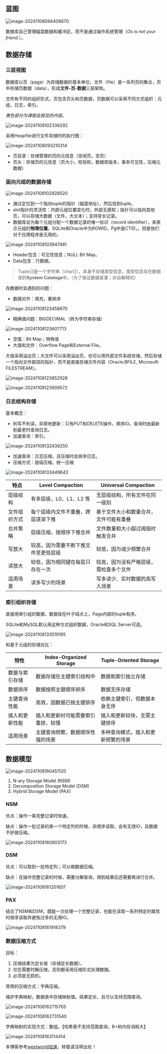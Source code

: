 
## 蓝图


![image-20241108094408670](https://my-pic.miaops.sbs/2024/11/image-20241108094408670.png)


数据库自己管理磁盘数据和缓冲区，而不是通过操作系统管理（*Os is not your friend.*）。


## 数据存储


### 三层视图


数据库以页（page）为存储数据的基本单位，文件（file）是一系列页的集合，页中存储页数据（data），形成**文件\-页\-数据**三层架构。


文件有不同的组织形式，页包含页头和页数据，页数据可以采用不同方式组织：元组，日志，索引。


*黄色部分为课程会提及的内容。*


![image-20241108102336292](https://my-pic.miaops.sbs/2024/11/image-20241108102336292.png)


采用Heapfile进行文件存储时的执行图：


![image-20241108093210314](https://my-pic.miaops.sbs/2024/11/image-20241108093210314.png)


* 页目录：存储管理的页的元信息（空闲页，空页）
* 页头：存储页的元信息（页大小，校验和，数据库版本，事务可见性，压缩元数据）


### 面向元组的数据存储


![image-20241108102828520](https://my-pic.miaops.sbs/2024/11/image-20241108102828520.png)


* 通过定位到一个指向tuple的指针（磁盘地址），然后找到tuple。
* slot指针的灵活性：内部元组位置变化时，外部无感知；指针可以指向其他页，可以存储大数据（文件，大文本）；支持变长记录。
* 数据库会为每个元组分配一个数据记录的唯一标识（record identifier），来表示元组的**物理位置**。SQLite和Oracle中为ROWID，Pg中是CTID，。但是他们对于应用程序是无用的。


![image-20241108103947481](https://my-pic.miaops.sbs/2024/11/image-20241108103947481.png)


* Header包含：可见性信息；NULL Bit Map。
* Data包含：行数据。



> Tuple只是一个字符串（char\[]），本身不存储类型信息，类型信息存在数据库的**System Catalogs**中。（为了保证数据紧凑；非自解释的）


存数据时会遇到的问题：


* 数据对齐：填充，重排序


![image-20241108123458670](https://my-pic.miaops.sbs/2024/11/image-20241108123458670.png)


* 精确值问题：BIGDECIMAL（转为字符串存储）


![image-20241108123607713](https://my-pic.miaops.sbs/2024/11/image-20241108123607713.png)


* 空值：Bit Map；特殊值
* 大值和文件：Overflow Page和External File。


大值采用溢出页；大文件可以采用溢出页，也可以用外部文件系统存储，然后存储一个指向文件路径的指针，而不是直接存储文件内容（Oracle:BFILE, Microsoft: FILESTREAM）。


![image-20241108123852928](https://my-pic.miaops.sbs/2024/11/image-20241108123852928.png)


![image-20241108123909572](https://my-pic.miaops.sbs/2024/11/image-20241108123909572.png)


### 日志结构存储


基本概念：


* 利写不利读，非原地更新：只有PUT和DELETE操作，顺序IO。查询时由最新到最老时查询日志。
* 加速查询：索引。


![image-20241108132439250](https://my-pic.miaops.sbs/2024/11/image-20241108132439250.png)


* 加速查询：日志压缩，且压缩时会排序日志。
* 压缩方式：层级压缩，统一压缩


![image-20241108133449643](https://my-pic.miaops.sbs/2024/11/image-20241108133449643.png)




| 特点 | Level Compaction | Universal Compaction |
| --- | --- | --- |
| 层级结构 | 有多层级，L0、L1、L2 等 | 无层级结构，所有文件在同一级别 |
| 文件组织方式 | 每个层级内文件不重叠，跨层逐渐下推 | 基于文件大小和数量合并，文件可能有重叠 |
| 合并策略 | 层级压缩，按顺序下推合并 | 文件数量和大小超过阈值时触发合并 |
| 写放大 | 较高，因为需要不断下推文件至更低层级 | 较低，因为减少频繁合并 |
| 读放大 | 较低，因为相同键在每层只存在一次 | 较高，因为没有严格层级，需检查多个文件 |
| 适用场景 | 读多写少的场景 | 写多读少、实时数据的高写入场景 |


### 索引组织存储


直接用索引组织数据，数据挂在叶子结点上，Page内部的tuple有序。


SQLite和MySQL默认用这种方式组织数据，Oracle和SQL Server可选。


![image-20241108133519165](https://my-pic.miaops.sbs/2024/11/image-20241108133519165.png)


和基于元组的存储对比：




| 特性 | Index\-Organized Storage | Tuple\-Oriented Storage |
| --- | --- | --- |
| 数据与索引存储 | 数据存储在主键索引结构中 | 数据和索引独立存储 |
| 数据排序 | 数据按照主键顺序排序 | 数据无序存储 |
| 主键查询性能 | 高效，因数据已按主键排序 | 依赖主键索引，但数据本身无序 |
| 插入和更新性能 | 插入和更新时可能需要索引重排，较慢 | 插入和更新较快，无需主键排序 |
| 适用场景 | 主键查询频繁，数据顺序性强的场景 | 多种查询模式，插入和更新频繁的场景 |


## 数据模型


![image-20241108160451120](https://my-pic.miaops.sbs/2024/11/image-20241108160451120.png)


1. N\-ary Storage Model (NSM)
2. Decomposition Storage Model (DSM)
3. Hybrid Storage Model (PAX)


### NSM


优点：操作一条完整记录时快速。


缺点：操作一批记录的某一个特定列的时候，非顺序读取，会有无效IO，且数据不好做压缩。


![image-20241108160903173](https://my-pic.miaops.sbs/2024/11/image-20241108160903173.png)


### DSM


优点：可以取到一批特定列；可以做数据压缩。


缺点：在操作完整记录的时候，需要分解查询，得到结果后还需要再进行合并。


![image-20241108161201607](https://my-pic.miaops.sbs/2024/11/image-20241108161201607.png)


### PAX


结合了NSM和DSM，既能一次处理一个完整记录，也能在读取一系列特定的属性时顺序读取并避免过多的无用IO。


![image-20241108161918379](https://my-pic.miaops.sbs/2024/11/image-20241108161918379.png)


### 数据压缩方式


目标：


1. 压缩结果为定长值（存储定长数据）。
2. 仅在需要时解压缩，否则都采用压缩形式处理数据。
3. 必须是无损的。


常用的压缩方式：字典压缩。


维护字典映射，数据表中存储映射值。结果定长，且可以支持范围查询。


![image-20241108162715705](https://my-pic.miaops.sbs/2024/11/image-20241108162715705.png)


![image-20241108162731540](https://my-pic.miaops.sbs/2024/11/image-20241108162731540.png)


字典映射的实现方式：数组。【哈希表不支持范围查询，B\+树内存消耗大】


![image-20241108163114414](https://my-pic.miaops.sbs/2024/11/image-20241108163114414.png)


 本博客参考[westworld加速](https://tianchuang88.com)。转载请注明出处！
